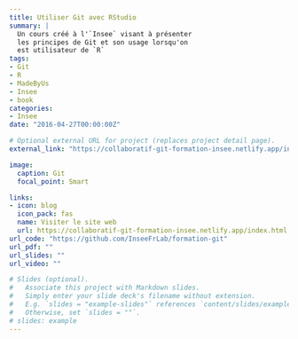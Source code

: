 ```yaml
---
title: Utiliser Git avec RStudio
summary: |
  Un cours créé à l'`Insee` visant à présenter
  les principes de Git et son usage lorsqu'on
  est utilisateur de `R`
tags:
- Git
- R
- MadeByUs
- Insee
- book
categories:
- Insee
date: "2016-04-27T00:00:00Z"

# Optional external URL for project (replaces project detail page).
external_link: "https://collaboratif-git-formation-insee.netlify.app/index.html"

image:
  caption: Git
  focal_point: Smart

links:
- icon: blog
  icon_pack: fas
  name: Visiter le site web
  url: https://collaboratif-git-formation-insee.netlify.app/index.html
url_code: "https://github.com/InseeFrLab/formation-git"
url_pdf: ""
url_slides: ""
url_video: ""

# Slides (optional).
#   Associate this project with Markdown slides.
#   Simply enter your slide deck's filename without extension.
#   E.g. `slides = "example-slides"` references `content/slides/example-slides.md`.
#   Otherwise, set `slides = ""`.
# slides: example
---
```


